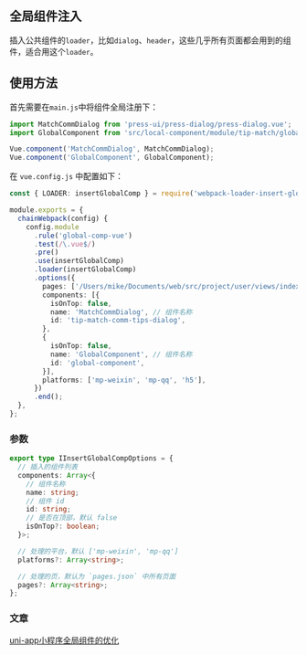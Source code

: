 ## 全局组件注入

插入公共组件的`loader`，比如`dialog`、`header`，这些几乎所有页面都会用到的组件，适合用这个`loader`。


## 使用方法

首先需要在`main.js`中将组件全局注册下：


```ts
import MatchCommDialog from 'press-ui/press-dialog/press-dialog.vue';
import GlobalComponent from 'src/local-component/module/tip-match/global-component/index-mp.vue';

Vue.component('MatchCommDialog', MatchCommDialog);
Vue.component('GlobalComponent', GlobalComponent);
```

在 `vue.config.js` 中配置如下：

```ts
const { LOADER: insertGlobalComp } = require('webpack-loader-insert-global-comp')';

module.exports = {
  chainWebpack(config) {
    config.module
      .rule('global-comp-vue')
      .test(/\.vue$/)
      .pre()
      .use(insertGlobalComp)
      .loader(insertGlobalComp)
      .options({
        pages: ['/Users/mike/Documents/web/src/project/user/views/index/index-home.vue'],
        components: [{
          isOnTop: false,
          name: 'MatchCommDialog', // 组件名称
          id: 'tip-match-comm-tips-dialog',
        },
        {
          isOnTop: false,
          name: 'GlobalComponent', // 组件名称
          id: 'global-component',
        }],
        platforms: ['mp-weixin', 'mp-qq', 'h5'],
      })
      .end();
  },
};
```

### 参数

```ts
export type IInsertGlobalCompOptions = {
  // 插入的组件列表
  components: Array<{
    // 组件名称
    name: string;
    // 组件 id
    id: string;
    // 是否在顶部，默认 false
    isOnTop?: boolean;
  }>;

  // 处理的平台，默认 ['mp-weixin', 'mp-qq']
  platforms?: Array<string>;

  // 处理的页，默认为 `pages.json` 中所有页面
  pages?: Array<string>;
};
```

### 文章

[uni-app小程序全局组件的优化](https://juejin.cn/post/7130582926655225887)
